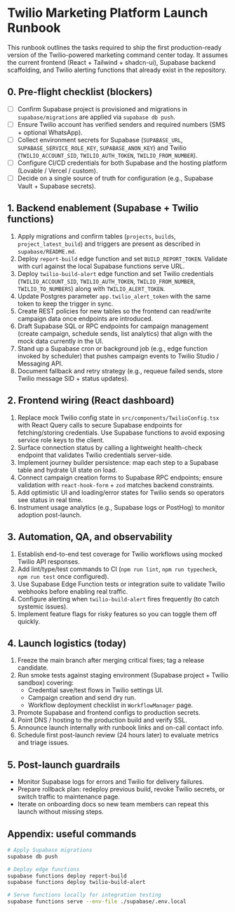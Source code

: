 # Twilio Marketing Platform Launch Runbook

This runbook outlines the tasks required to ship the first production-ready version of the Twilio-powered marketing command center today. It assumes the current frontend (React + Tailwind + shadcn-ui), Supabase backend scaffolding, and Twilio alerting functions that already exist in the repository.

## 0. Pre-flight checklist (blockers)
- [ ] Confirm Supabase project is provisioned and migrations in `supabase/migrations` are applied via `supabase db push`.
- [ ] Ensure Twilio account has verified senders and required numbers (SMS + optional WhatsApp).
- [ ] Collect environment secrets for Supabase (`SUPABASE_URL`, `SUPABASE_SERVICE_ROLE_KEY`, `SUPABASE_ANON_KEY`) and Twilio (`TWILIO_ACCOUNT_SID`, `TWILIO_AUTH_TOKEN`, `TWILIO_FROM_NUMBER`).
- [ ] Configure CI/CD credentials for both Supabase and the hosting platform (Lovable / Vercel / custom).
- [ ] Decide on a single source of truth for configuration (e.g., Supabase Vault + Supabase secrets).

## 1. Backend enablement (Supabase + Twilio functions)
1. Apply migrations and confirm tables (`projects`, `builds`, `project_latest_build`) and triggers are present as described in `supabase/README.md`.
2. Deploy `report-build` edge function and set `BUILD_REPORT_TOKEN`. Validate with curl against the local Supabase functions serve URL.
3. Deploy `twilio-build-alert` edge function and set Twilio credentials (`TWILIO_ACCOUNT_SID`, `TWILIO_AUTH_TOKEN`, `TWILIO_FROM_NUMBER`, `TWILIO_TO_NUMBERS`) along with `TWILIO_ALERT_TOKEN`.
4. Update Postgres parameter `app.twilio_alert_token` with the same token to keep the trigger in sync.
5. Create REST policies for new tables so the frontend can read/write campaign data once endpoints are introduced.
6. Draft Supabase SQL or RPC endpoints for campaign management (create campaign, schedule sends, list analytics) that align with the mock data currently in the UI.
7. Stand up a Supabase cron or background job (e.g., edge function invoked by scheduler) that pushes campaign events to Twilio Studio / Messaging API.
8. Document fallback and retry strategy (e.g., requeue failed sends, store Twilio message SID + status updates).

## 2. Frontend wiring (React dashboard)
1. Replace mock Twilio config state in `src/components/TwilioConfig.tsx` with React Query calls to secure Supabase endpoints for fetching/storing credentials. Use Supabase functions to avoid exposing service role keys to the client.
2. Surface connection status by calling a lightweight health-check endpoint that validates Twilio credentials server-side.
3. Implement journey builder persistence: map each step to a Supabase table and hydrate UI state on load.
4. Connect campaign creation forms to Supabase RPC endpoints; ensure validation with `react-hook-form` + `zod` matches backend constraints.
5. Add optimistic UI and loading/error states for Twilio sends so operators see status in real time.
6. Instrument usage analytics (e.g., Supabase logs or PostHog) to monitor adoption post-launch.

## 3. Automation, QA, and observability
1. Establish end-to-end test coverage for Twilio workflows using mocked Twilio API responses.
2. Add lint/type/test commands to CI (`npm run lint`, `npm run typecheck`, `npm run test` once configured).
3. Use Supabase Edge Function tests or integration suite to validate Twilio webhooks before enabling real traffic.
4. Configure alerting when `twilio-build-alert` fires frequently (to catch systemic issues).
5. Implement feature flags for risky features so you can toggle them off quickly.

## 4. Launch logistics (today)
1. Freeze the main branch after merging critical fixes; tag a release candidate.
2. Run smoke tests against staging environment (Supabase project + Twilio sandbox) covering:
   - Credential save/test flows in Twilio settings UI.
   - Campaign creation and send dry run.
   - Workflow deployment checklist in `WorkflowManager` page.
3. Promote Supabase and frontend configs to production secrets.
4. Point DNS / hosting to the production build and verify SSL.
5. Announce launch internally with runbook links and on-call contact info.
6. Schedule first post-launch review (24 hours later) to evaluate metrics and triage issues.

## 5. Post-launch guardrails
- Monitor Supabase logs for errors and Twilio for delivery failures.
- Prepare rollback plan: redeploy previous build, revoke Twilio secrets, or switch traffic to maintenance page.
- Iterate on onboarding docs so new team members can repeat this launch without missing steps.

## Appendix: useful commands
```bash
# Apply Supabase migrations
supabase db push

# Deploy edge functions
supabase functions deploy report-build
supabase functions deploy twilio-build-alert

# Serve functions locally for integration testing
supabase functions serve --env-file ./supabase/.env.local
```
